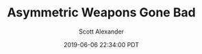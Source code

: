 ---
layout: podcast
title: "Asymmetric Weapons Gone Bad"
author: Scott Alexander
description: https://slatestarcodex.com/2019/06/06/asymmetric-weapons-gone-bad/
date: 2019-06-06 22:34:00 PDT
length: 4892655
duration: 1223
guid: asymmetric-weapons-gone-bad
---